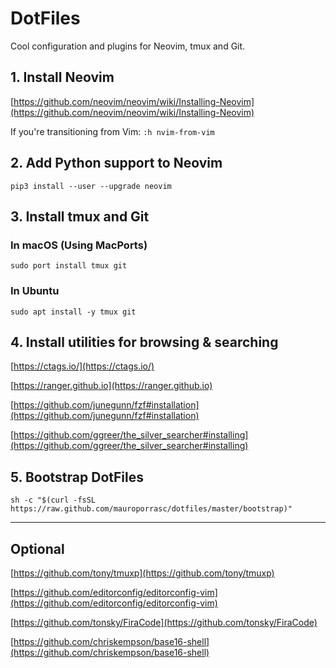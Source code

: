 # DotFiles

Cool configuration and plugins for Neovim, tmux and Git.


## 1. Install Neovim

[https://github.com/neovim/neovim/wiki/Installing-Neovim](https://github.com/neovim/neovim/wiki/Installing-Neovim)

If you're transitioning from Vim: `:h nvim-from-vim`


## 2. Add Python support to Neovim

````
pip3 install --user --upgrade neovim
````


## 3. Install tmux and Git


### In macOS (Using MacPorts)

````
sudo port install tmux git
````


### In Ubuntu

````
sudo apt install -y tmux git
````


## 4. Install utilities for browsing & searching

[https://ctags.io/](https://ctags.io/)

[https://ranger.github.io](https://ranger.github.io)

[https://github.com/junegunn/fzf#installation](https://github.com/junegunn/fzf#installation)

[https://github.com/ggreer/the_silver_searcher#installing](https://github.com/ggreer/the_silver_searcher#installing)


## 5. Bootstrap DotFiles

````
sh -c "$(curl -fsSL https://raw.github.com/mauroporrasc/dotfiles/master/bootstrap)"
````


________________


## Optional


[https://github.com/tony/tmuxp](https://github.com/tony/tmuxp)

[https://github.com/editorconfig/editorconfig-vim](https://github.com/editorconfig/editorconfig-vim)

[https://github.com/tonsky/FiraCode](https://github.com/tonsky/FiraCode)

[https://github.com/chriskempson/base16-shell](https://github.com/chriskempson/base16-shell)
